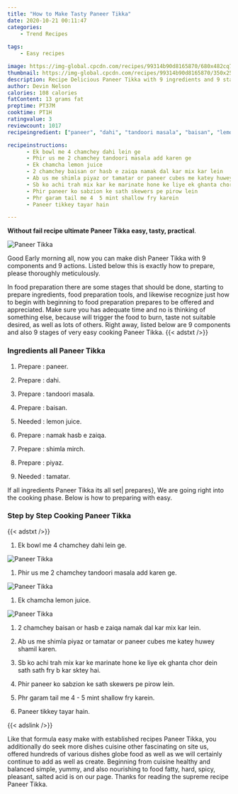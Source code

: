 ```yaml
---
title: "How to Make Tasty Paneer Tikka"
date: 2020-10-21 00:11:47
categories:
    - Trend Recipes
    
tags:
    - Easy recipes

image: https://img-global.cpcdn.com/recipes/99314b90d8165870/680x482cq70/paneer-tikka-recipe-main-photo.jpg
thumbnail: https://img-global.cpcdn.com/recipes/99314b90d8165870/350x250cq70/paneer-tikka-recipe-main-photo.jpg
description: Recipe Delicious Paneer Tikka with 9 ingredients and 9 stages of easy cooking.
author: Devin Nelson
calories: 108 calories
fatContent: 13 grams fat
preptime: PT37M
cooktime: PT1H
ratingvalue: 3
reviewcount: 1017
recipeingredient: ["paneer", "dahi", "tandoori masala", "baisan", "lemon juice", "namak hasb e zaiqa", "shimla mirch", "piyaz", "tamatar"]

recipeinstructions: 
      - Ek bowl me 4 chamchey dahi lein ge 
      - Phir us me 2 chamchey tandoori masala add karen ge 
      - Ek chamcha lemon juice 
      - 2 chamchey baisan or hasb e zaiqa namak dal kar mix kar lein 
      - Ab us me shimla piyaz or tamatar or paneer cubes me katey huwey shamil karen 
      - Sb ko achi trah mix kar ke marinate hone ke liye ek ghanta chor dein sath sath fry b kar sktey hai 
      - Phir paneer ko sabzion ke sath skewers pe pirow lein 
      - Phr garam tail me 4  5 mint shallow fry karein 
      - Paneer tikkey tayar hain

---
```




**Without fail recipe ultimate Paneer Tikka easy, tasty, practical**. 


![Paneer Tikka](https://img-global.cpcdn.com/recipes/99314b90d8165870/680x482cq70/paneer-tikka-recipe-main-photo.jpg "Paneer Tikka")




Good Early morning all, now you can make dish Paneer Tikka with 9 components and 9 actions. Listed below this is exactly how to prepare, please thoroughly meticulously.

In food preparation there are some stages that should be done, starting to prepare ingredients, food preparation tools, and likewise recognize just how to begin with beginning to food preparation prepares to be offered and appreciated. Make sure you has adequate time and no is thinking of something else, because will trigger the food to burn, taste not suitable desired, as well as lots of others. Right away, listed below are 9 components and also 9 stages of very easy cooking Paneer Tikka.
{{< adstxt />}}

### Ingredients all Paneer Tikka


1. Prepare  : paneer.

1. Prepare  : dahi.

1. Prepare  : tandoori masala.

1. Prepare  : baisan.

1. Needed  : lemon juice.

1. Prepare  : namak hasb e zaiqa.

1. Prepare  : shimla mirch.

1. Prepare  : piyaz.

1. Needed  : tamatar.



If all ingredients Paneer Tikka its all set| prepares}, We are going right into the cooking phase. Below is how to preparing with easy.

### Step by Step Cooking Paneer Tikka

{{< adstxt />}}


1. Ek bowl me 4 chamchey dahi lein ge.



![Paneer Tikka](https://img-global.cpcdn.com/steps/2232482e9e13bb44/160x128cq70/paneer-tikka-recipe-step-1-photo.jpg" "Paneer Tikka")



1. Phir us me 2 chamchey tandoori masala add karen ge.



![Paneer Tikka](https://img-global.cpcdn.com/steps/3bb227e31fa1a29f/160x128cq70/paneer-tikka-recipe-step-2-photo.jpg" "Paneer Tikka")



1. Ek chamcha lemon juice.



![Paneer Tikka](https://img-global.cpcdn.com/steps/74c54584afed74f0/160x128cq70/paneer-tikka-recipe-step-3-photo.jpg" "Paneer Tikka")



1. 2 chamchey baisan or hasb e zaiqa namak dal kar mix kar lein.



1. Ab us me shimla piyaz or tamatar or paneer cubes me katey huwey shamil karen.



1. Sb ko achi trah mix kar ke marinate hone ke liye ek ghanta chor dein sath sath fry b kar sktey hai.



1. Phir paneer ko sabzion ke sath skewers pe pirow lein.



1. Phr garam tail me 4 - 5 mint shallow fry karein.



1. Paneer tikkey tayar hain.





{{< adslink />}}

Like that formula easy make with established recipes Paneer Tikka, you additionally do seek more dishes cuisine other fascinating on site us, offered hundreds of various dishes globe food as well as we will certainly continue to add as well as create. Beginning from cuisine healthy and balanced simple, yummy, and also nourishing to food fatty, hard, spicy, pleasant, salted acid is on our page. Thanks for reading the supreme recipe Paneer Tikka.
